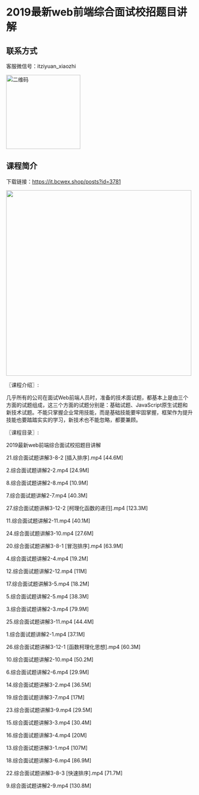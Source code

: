 # 2019最新web前端综合面试校招题目讲解

## 联系方式

客服微信号：itziyuan_xiaozhi

<img src="https://ziyuanyun.oss-cn-guangzhou.aliyuncs.com/common/20240614073449/666b82192834a.jpg" width="200" height="200" alt="二维码">

## 课程简介

下载链接：https://it.bcwex.shop/posts?id=3781

<img src="https://ziyuanyun.oss-cn-guangzhou.aliyuncs.com/yun/20240515185331/6644942b88166.jpg" width="500" alt="">

  〖课程介绍〗:

 几乎所有的公司在面试Web前端人员时，准备的技术面试题，都基本上是由三个方面的试题组成，这三个方面的试题分别是：基础试题、JavaScript原生试题和新技术试题。不能只掌握企业常用技能，而是基础技能要牢固掌握，框架作为提升技能也要踏踏实实的学习，新技术也不能忽略，都要兼顾。

 〖课程目录〗:

 2019最新web前端综合面试校招题目讲解



 21.综合面试题讲解3-8-2 [插入排序].mp4 [44.6M]

 2.综合面试题讲解2-2.mp4 [24.9M]

 8.综合面试题讲解2-8.mp4 [10.9M]

 7.综合面试题讲解2-7.mp4 [40.3M]

 27.综合面试题讲解3-12-2 [柯理化函数的递归].mp4 [123.3M]

 11.综合面试题讲解2-11.mp4 [40.1M]

 24.综合面试题讲解3-10.mp4 [27.6M]

 20.综合面试题讲解3-8-1 [冒泡排序].mp4 [63.9M]

 4.综合面试题讲解2-4.mp4 [19.2M]

 12.综合面试题讲解2-12.mp4 [11M]

 17.综合面试题讲解3-5.mp4 [18.2M]

 5.综合面试题讲解2-5.mp4 [38.3M]

 3.综合面试题讲解2-3.mp4 [79.9M]

 25.综合面试题讲解3-11.mp4 [44.4M]

 1.综合面试题讲解2-1.mp4 [37.1M]

 26.综合面试题讲解3-12-1 [函数柯理化思想].mp4 [60.3M]

 10.综合面试题讲解2-10.mp4 [50.2M]

 6.综合面试题讲解2-6.mp4 [29.9M]

 14.综合面试题讲解3-2.mp4 [36.5M]

 19.综合面试题讲解3-7.mp4 [17M]

 23.综合面试题讲解3-9.mp4 [29.5M]

 15.综合面试题讲解3-3.mp4 [30.4M]

 16.综合面试题讲解3-4.mp4 [20M]

 13.综合面试题讲解3-1.mp4 [107M]

 18.综合面试题讲解3-6.mp4 [86.9M]

 22.综合面试题讲解3-8-3 [快速排序].mp4 [71.7M]

 9.综合面试题讲解2-9.mp4 [130.8M]

  